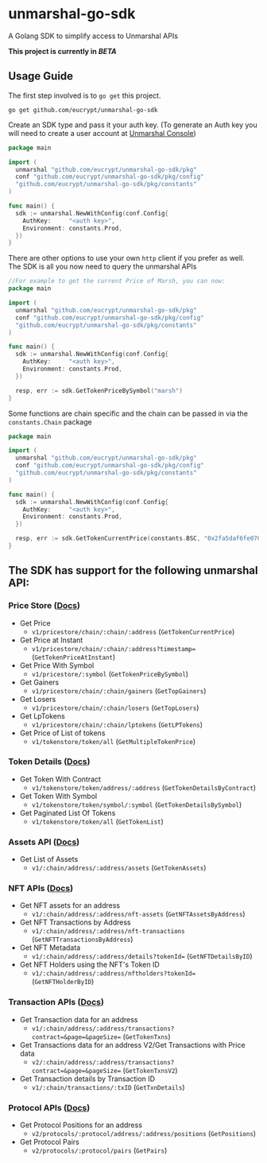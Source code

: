 # unmarshal-go-sdk

A Golang SDK to simplify access to Unmarshal APIs

**This project is currently in *BETA***

## Usage Guide

The first step involved is to `go get` this project.

```shell
go get github.com/eucrypt/unmarshal-go-sdk
```

Create an SDK type and pass it your auth key. (To generate an Auth key you will need to create a user account at [Unmarshal Console](
console.unmarshal.io))

```go
package main

import (
  unmarshal "github.com/eucrypt/unmarshal-go-sdk/pkg"
  conf "github.com/eucrypt/unmarshal-go-sdk/pkg/config"
  "github.com/eucrypt/unmarshal-go-sdk/pkg/constants"
)

func main() {
  sdk := unmarshal.NewWithConfig(conf.Config{
    AuthKey:     "<auth key>",
    Environment: constants.Prod,
  })
}
```

There are other options to use your own `http` client if you prefer as well. The SDK is all you now need to query the
unmarshal APIs

```go
//For example to get the current Price of Marsh, you can now:
package main

import (
  unmarshal "github.com/eucrypt/unmarshal-go-sdk/pkg"
  conf "github.com/eucrypt/unmarshal-go-sdk/pkg/config"
  "github.com/eucrypt/unmarshal-go-sdk/pkg/constants"
)

func main() {
  sdk := unmarshal.NewWithConfig(conf.Config{
    AuthKey:     "<auth key>",
    Environment: constants.Prod,
  })

  resp, err := sdk.GetTokenPriceBySymbol("marsh")
}

```

Some functions are chain specific and the chain can be passed in via the `constants.Chain` package

```go
package main

import (
  unmarshal "github.com/eucrypt/unmarshal-go-sdk/pkg"
  conf "github.com/eucrypt/unmarshal-go-sdk/pkg/config"
  "github.com/eucrypt/unmarshal-go-sdk/pkg/constants"
)

func main() {
  sdk := unmarshal.NewWithConfig(conf.Config{
    AuthKey:     "<auth key>",
    Environment: constants.Prod,
  })

  resp, err := sdk.GetTokenCurrentPrice(constants.BSC, "0x2fa5daf6fe0708fbd63b1a7d1592577284f52256")
}

```

## The SDK has support for the following unmarshal API:

### Price Store ([Docs](https://docs.unmarshal.io))

- Get Price
  - `v1/pricestore/chain/:chain/:address` (`GetTokenCurrentPrice`)
- Get Price at Instant
  - `v1/pricestore/chain/:chain/:address?timestamp=` (`GetTokenPriceAtInstant`)
- Get Price With Symbol
  - `v1/pricestore/:symbol` (`GetTokenPriceBySymbol`)
- Get Gainers
  - `v1/pricestore/chain/:chain/gainers` (`GetTopGainers`)
- Get Losers
  - `v1/pricestore/chain/:chain/losers` (`GetTopLosers`)
- Get LpTokens
  - `v1/pricestore/chain/:chain/lptokens` (`GetLPTokens`)
- Get Price of List of tokens
  - `v1/tokenstore/token/all` (`GetMultipleTokenPrice`)

### Token Details ([Docs](https://docs.unmarshal.io/token-store))

- Get Token With Contract
  - `v1/tokenstore/token/address/:address` (`GetTokenDetailsByContract`)
- Get Token With Symbol
  - `v1/tokenstore/token/symbol/:symbol` (`GetTokenDetailsBySymbol`)
- Get Paginated List Of Tokens
  - `v1/tokenstore/token/all` (`GetTokenList`)

### Assets API ([Docs](https://docs.unmarshal.io/unmarshal-apis/token-balance-apis))

- Get List of Assets
  - `v1/:chain/address/:address/assets` (`GetTokenAssets`)

### NFT APIs ([Docs](https://docs.unmarshal.io/nft-apis))

- Get NFT assets for an address
  - `v1/:chain/address/:address/nft-assets` (`GetNFTAssetsByAddress`)
- Get NFT Transactions by Address
  - `v1/:chain/address/:address/nft-transactions` (`GetNFTTransactionsByAddress`)
- Get NFT Metadata
  - `v1/:chain/address/:address/details?tokenId=` (`GetNFTDetailsByID`)
- Get NFT Holders using the NFT's Token ID
  - `v1/:chain/address/:address/nftholders?tokenId=` (`GetNFTHolderByID`)

### Transaction APIs ([Docs](https://docs.unmarshal.io/supported-networks))

- Get Transaction data for an address
  - `v1/:chain/address/:address/transactions?contract=&page=&pageSize=` (`GetTokenTxns`)
- Get Transactions data for an address V2/Get Transactions with Price data
  - `v2/:chain/address/:address/transactions?contract=&page=&pageSize=` (`GetTokenTxnsV2`)
- Get Transaction details by Transaction ID
  - `v1/:chain/transactions/:txID` (`GetTxnDetails`)

### Protocol APIs ([Docs](https://docs.unmarshal.io/unmarshal-protocol-apis))

- Get Protocol Positions for an address
  - `v2/protocols/:protocol/address/:address/positions` (`GetPositions`)
- Get Protocol Pairs
  - `v2/protocols/:protocol/pairs` (`GetPairs`)


